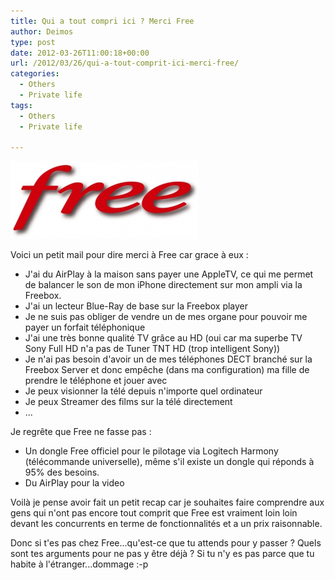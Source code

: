 ```yaml
---
title: Qui a tout compri ici ? Merci Free
author: Deimos
type: post
date: 2012-03-26T11:00:18+00:00
url: /2012/03/26/qui-a-tout-comprit-ici-merci-free/
categories:
  - Others
  - Private life
tags:
  - Others
  - Private life

---
```

![free_logo-300x124](/images/logo_free.png)

Voici un petit mail pour dire merci à Free car grace à eux :

  * J'ai du AirPlay à la maison sans payer une AppleTV, ce qui me permet de balancer le son de mon iPhone directement sur mon ampli via la Freebox.
  * J'ai un lecteur Blue-Ray de base sur la Freebox player
  * Je ne suis pas obliger de vendre un de mes organe pour pouvoir me payer un forfait téléphonique
  * J'ai une très bonne qualité TV grâce au HD (oui car ma superbe TV Sony Full HD n'a pas de Tuner TNT HD (trop intelligent Sony))
  * Je n'ai pas besoin d'avoir un de mes téléphones DECT branché sur la Freebox Server et donc empêche (dans ma configuration) ma fille de prendre le téléphone et jouer avec
  * Je peux visionner la télé depuis n'importe quel ordinateur
  * Je peux Streamer des films sur la télé directement
  * ...

Je regrête que Free ne fasse pas :

  * Un dongle Free officiel pour le pilotage via Logitech Harmony (télécommande universelle), même s'il existe un dongle qui réponds à 95% des besoins.
  * Du AirPlay pour la video

Voilà je pense avoir fait un petit recap car je souhaites faire comprendre aux gens qui n'ont pas encore tout comprit que Free est vraiment loin loin devant les concurrents en terme de fonctionnalités et a un prix raisonnable.

Donc si t'es pas chez Free...qu'est-ce que tu attends pour y passer ? Quels sont tes arguments pour ne pas y être déjà ? Si tu n'y es pas parce que tu habite à l'étranger...dommage :-p